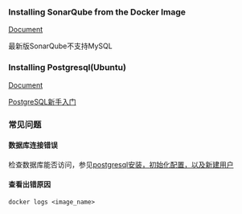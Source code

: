 ### Installing SonarQube from the Docker Image

[Document](https://docs.sonarqube.org/latest/setup/install-server/)

最新版SonarQube不支持MySQL

### Installing Postgresql(Ubuntu)

[Document](https://www.postgresql.org/download/linux/ubuntu/)

[PostgreSQL新手入门](https://www.ruanyifeng.com/blog/2013/12/getting_started_with_postgresql.html)

### 常见问题

#### 数据库连接错误

检查数据库能否访问，参见[postgresql安装，初始化配置，以及新建用户](https://www.jianshu.com/p/a969e8cfb37e)

#### 查看出错原因

`docker logs <image_name>`

